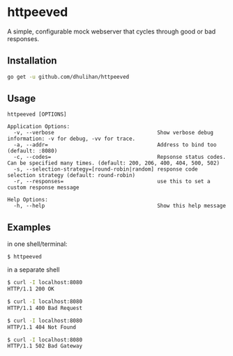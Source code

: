 # httpeeved

A simple, configurable mock webserver that cycles through good or bad responses.

## Installation

```sh
go get -u github.com/dhulihan/httpeeved
```

## Usage

```
httpeeved [OPTIONS]

Application Options:
  -v, --verbose                                 Show verbose debug information: -v for debug, -vv for trace.
  -a, --addr=                                   Address to bind too (default: :8080)
  -c, --codes=                                  Repsonse status codes. Can be specified many times. (default: 200, 206, 400, 404, 500, 502)
  -s, --selection-strategy=[round-robin|random] response code selection strategy (default: round-robin)
  -r, --responses=                              use this to set a custom response message

Help Options:
  -h, --help                                    Show this help message
```

## Examples

in one shell/terminal:

```
$ httpeeved
```

in a separate shell

```sh
$ curl -I localhost:8080
HTTP/1.1 200 OK

$ curl -I localhost:8080
HTTP/1.1 400 Bad Request

$ curl -I localhost:8080
HTTP/1.1 404 Not Found

$ curl -I localhost:8080
HTTP/1.1 502 Bad Gateway
```
